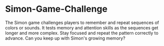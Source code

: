 # Simon-Game-Challenge
The Simon game challenges players to remember and repeat sequences of colors or sounds. It tests memory and attention skills as the sequences get longer and more complex. Stay focused and repeat the pattern correctly to advance. Can you keep up with Simon's growing memory?
